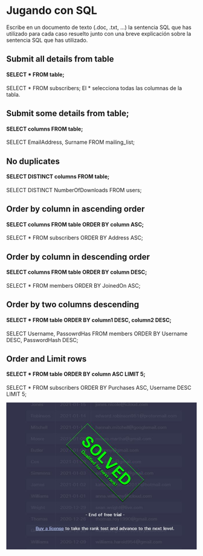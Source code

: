 # Jugando con SQL

Escribe en un documento de texto (.doc, .txt, ...) la sentencia SQL que has utilizado para cada caso resuelto junto con 
una breve explicación sobre la sentencia SQL que has utilizado.

## Submit all details from table
#### SELECT * FROM table;
SELECT * FROM subscribers;
El * selecciona todas las columnas de la tabla.

## Submit some details from table;
#### SELECT columns FROM table;
SELECT EmailAddress, Surname FROM mailing_list;

## No duplicates
#### SELECT DISTINCT columns FROM table;
SELECT DISTINCT NumberOfDownloads FROM users;

## Order by column in ascending order
#### SELECT columns FROM table ORDER BY column ASC;
SELECT * FROM subscribers ORDER BY Address ASC;

## Order by column in descending order
#### SELECT columns FROM table ORDER BY column DESC;
SELECT * FROM members ORDER BY JoinedOn ASC;

## Order by two columns descending
#### SELECT * FROM table ORDER BY column1 DESC, column2 DESC;
SELECT Username, PassowrdHas FROM members ORDER BY Username DESC, PasswordHash DESC;

## Order and Limit rows
#### SELECT * FROM table ORDER BY column ASC LIMIT 5;
SELECT * FROM subscribers ORDER BY Purchases ASC, Username DESC LIMIT 5;

![imagen_etl](end_trial.jpg)


